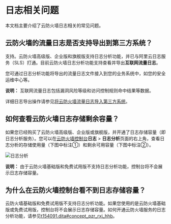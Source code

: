 # 日志相关问题

本文档主要介绍了云防火墙日志相关的常见问题。

## 云防火墙的流量日志是否支持导出到第三方系统？

支持。云防火墙高级版、企业版和旗舰版支持日志分析功能，并已与阿里云日志服务（SLS）打通。目前云防火墙日志分析功能支持查看并导出**互联网流量日志**。

您可通过日志分析功能将导出的流量日志文件接入到您的业务系统中，如您的安全运维中心等。

**说明：** 互联网流量日志包括漏洞风险等级和访问控制规则命中结果等数据。

详细日志导出操作请参见[将云防火墙流量日志导入第三方系统](/cn.zh-CN/最佳实践/将云防火墙流量日志导入第三方系统.md)。

## 如何查看云防火墙日志存储剩余容量？

如果您已经购买了云防火墙高级版、企业版或旗舰版，并开通了日志存储容量（即日志分析服务）。您可以在[云防火墙控制台](https://yundun.console.aliyun.com/?p=cfwnext)**日志** \> **日志分析**页面的右上角，查看日志分析的存储使用量（下图中标注①）和剩余可用容量（下图中标注②）。

![日志分析](https://static-aliyun-doc.oss-cn-hangzhou.aliyuncs.com/assets/img/zh-CN/0921929951/p143225.png)

**说明：** 由于云防火墙基础版和免费试用版不支持日志分析功能，控制台将不会展示日志存储容量。

## 为什么在云防火墙控制台看不到日志存储容量？

云防火墙基础版和免费试用版不支持日志分析功能。如果您使用的是云防火墙基础版或免费试用版，控制台将不会展示日志存储容量。如何开通云防火墙服务的日志分析功能，请参见[t154091.dita\#concept\_pzr\_rxj\_hhb](/cn.zh-CN/日志/日志分析/开通日志分析服务.md)。

